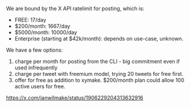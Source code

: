 We are bound by the X API ratelimit for posting, which is:

- FREE: 17/day
- $200/month: 1667/day
- $5000/month: 10000/day
- Enterprise (starting at $42k/month): depends on use-case, unknown.

We have a few options:

1. charge per month for posting from the CLI - big commitment even if used infrequently
2. charge per tweet with freemium model, trying 20 tweets for free first.
3. offer for free as addition to xymake. $200/month plan could allow 100 active users for free.

https://x.com/janwilmake/status/1906229204313632916
